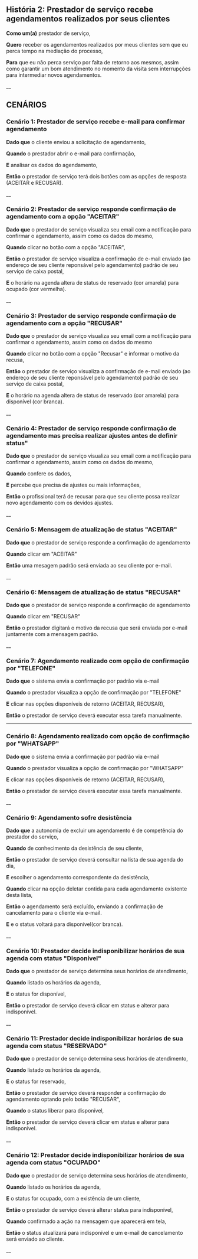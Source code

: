 ## **História 2: Prestador de serviço recebe agendamentos realizados por seus clientes**

**Como um(a)**  prestador de serviço,

**Quero** receber os agendamentos realizados por meus clientes sem que eu perca tempo na mediação do processo,

**Para** que eu não perca serviço por falta de retorno aos mesmos, assim como garantir um bom atendimento no momento da visita sem interrupções para intermediar novos agendamentos.

__


## CENÁRIOS

### **Cenário 1: Prestador de serviço recebe e-mail para confirmar agendamento**

**Dado que** o cliente enviou a solicitação de agendamento,

**Quando**   o prestador abrir o e-mail para confirmação,

**E**        analisar os dados do agendamento,

**Então**    o prestador de serviço terá dois botões com as opções de resposta (ACEITAR e RECUSAR).

__

### **Cenário 2: Prestador de serviço responde confirmação de agendamento com a opção "ACEITAR"**

**Dado que**  o prestador de serviço visualiza seu email com a notificação para confirmar o agendamento, assim como os dados do mesmo,

**Quando**   clicar no botão com a opção "ACEITAR",

**Então**    o prestador de serviço visualiza a confirmação de e-mail enviado (ao endereço de seu cliente reponsável pelo agendamento) padrão de seu serviço de caixa postal,

**E**       o horário na agenda altera de status de reservado (cor amarela) para ocupado (cor vermelha).

__

### **Cenário 3: Prestador de serviço responde confirmação de agendamento com a opção "RECUSAR"**

**Dado que**  o prestador de serviço visualiza seu email com a notificação para confirmar o agendamento, assim como os dados do mesmo

**Quando**   clicar no botão com a opção "Recusar" e informar o motivo da recusa,

**Então**    o prestador de serviço visualiza a confirmação de e-mail enviado (ao endereço de seu cliente reponsável pelo agendamento) padrão de seu serviço de caixa postal,

**E**       o horário na agenda altera de status de reservado (cor amarela) para disponível (cor branca).

__

### **Cenário 4: Prestador de serviço responde confirmação de agendamento mas precisa realizar ajustes antes de definir status"**

**Dado que** o prestador de serviço visualiza seu email com a notificação para confirmar o agendamento, assim como os dados do mesmo,

**Quando**   confere os dados,

**E**        percebe que precisa de ajustes ou mais informações,

**Então**    o profissional terá de recusar para que seu cliente possa realizar novo agendamento com os devidos ajustes.

__

### **Cenário 5: Mensagem de atualização de status "ACEITAR"**

**Dado que** o prestador de serviço responde a confirmação de agendamento

**Quando**   clicar em "ACEITAR"

**Então**    uma mesagem padrão será enviada ao seu cliente por e-mail.

__

### **Cenário 6: Mensagem de atualização de status "RECUSAR"**

**Dado que** o prestador de serviço responde a confirmação de agendamento

**Quando**   clicar em "RECUSAR"

**Então**   o prestador digitará o motivo da recusa que será enviada por e-mail juntamente com a mensagem padrão. 

__

### **Cenário 7: Agendamento realizado com opção de confirmação por "TELEFONE"**

**Dado que** o sistema envia a confirmação por padrão via e-mail

**Quando**  o prestador visualiza a opção de confirmação por "TELEFONE" 

**E**    clicar nas opções disponíveis de retorno (ACEITAR, RECUSAR),

**Então**  o prestador de serviço deverá executar essa tarefa manualmente.

___

### **Cenário 8: Agendamento realizado com opção de confirmação por "WHATSAPP"**

**Dado que** o sistema envia a confirmação por padrão via e-mail

**Quando**   o prestador visualiza a opção de confirmação por "WHATSAPP" 

**E**        clicar nas opções disponíveis de retorno (ACEITAR, RECUSAR),

**Então**    o prestador de serviço deverá executar essa tarefa manualmente.

__

### **Cenário 9: Agendamento sofre desistência**

**Dado que** a autonomia de excluir um agendamento é de competência do prestador do serviço,

**Quando**   de conhecimento da desistência de seu cliente,

**Então**    o prestador de serviço deverá consultar na lista de sua agenda do dia,

**E**        escolher o agendamento correspondente da desistência,

**Quando**   clicar na opção deletar contida para cada agendamento existente desta lista,

**Então**    o agendamento será excluído, enviando a confirmação de cancelamento para o cliente via e-mail.

**E**        e o status voltará para disponível(cor branca).

__

### **Cenário 10: Prestador decide indisponibilizar horários de sua agenda com status "Disponível"**

**Dado que** o prestador de serviço determina seus horários de atendimento,

**Quando**   listado os horários da agenda,

**E**        o status for disponível,

**Então**    o prestador de serviço deverá clicar em status e alterar para indisponível.

__

### **Cenário 11: Prestador decide indisponibilizar horários de sua agenda com status "RESERVADO"**

**Dado que** o prestador de serviço determina seus horários de atendimento,

**Quando**   listado os horários da agenda,

**E**        o status for reservado,

**Então**    o prestador de serviço deverá responder a confirmação do agendamento optando pelo botão "RECUSAR",

**Quando**   o status liberar para disponível,

**Então**    o prestador de serviço deverá clicar em status e alterar para indisponível.

__

### **Cenário 12: Prestador decide indisponibilizar horários de sua agenda com status "OCUPADO"**

**Dado que** o prestador de serviço determina seus horários de atendimento,

**Quando**   listado os horários da agenda,

**E**        o status for ocupado, com a existência de um cliente,

**Então**    o prestador de serviço deverá alterar status para indisponível,

**Quando**   confirmado a ação na mensagem que aparecerá em tela,

**Então**    o status atualizará para indisponível e um e-mail de cancelamento será enviado ao cliente.

__
